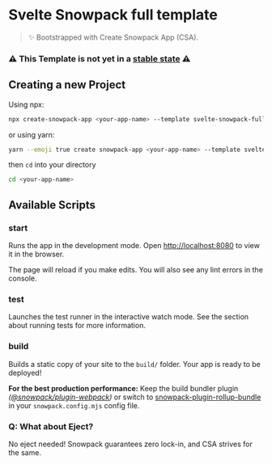 # Svelte Snowpack full template

> ✨ Bootstrapped with Create Snowpack App (CSA).

### ⚠️ This Template is not yet in a [stable state](https://github.com/N0tExisting/svelte-snowpack-full-template/projects/1) ⚠️

## Creating a new Project

Using npx:

```bash
npx create-snowpack-app <your-app-name> --template svelte-snowpack-full-template
```

or using yarn:

```bash
yarn --emoji true create snowpack-app <your-app-name> --template svelte-snowpack-full-template --use-yarn
```

then `cd` into your directory

```bash
cd <your-app-name>
```

## Available Scripts

### start

Runs the app in the development mode.
Open <http://localhost:8080> to view it in the browser.

The page will reload if you make edits.
You will also see any lint errors in the console.

### test

Launches the test runner in the interactive watch mode.
See the section about running tests for more information.

### build

Builds a static copy of your site to the `build/` folder.
Your app is ready to be deployed!

**For the best production performance:** Keep the build bundler plugin _([@snowpack/plugin-webpack](https://github.com/snowpackjs/snowpack/tree/main/plugins/plugin-webpack))_ or switch to [snowpack-plugin-rollup-bundle](https://github.com/ParamagicDev/snowpack-plugin-rollup-bundle) in your `snowpack.config.mjs` config file.

### Q: What about Eject?

No eject needed! Snowpack guarantees zero lock-in, and CSA strives for the same.
